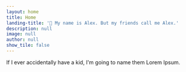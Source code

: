 ```yaml
---
layout: home
title: Home
landing-title: '👋 My name is Alex. But my friends call me Alex.'
description: null
image: null
author: null
show_tile: false
---
```


If I ever accidentally have a kid, I'm going to name them Lorem Ipsum.
